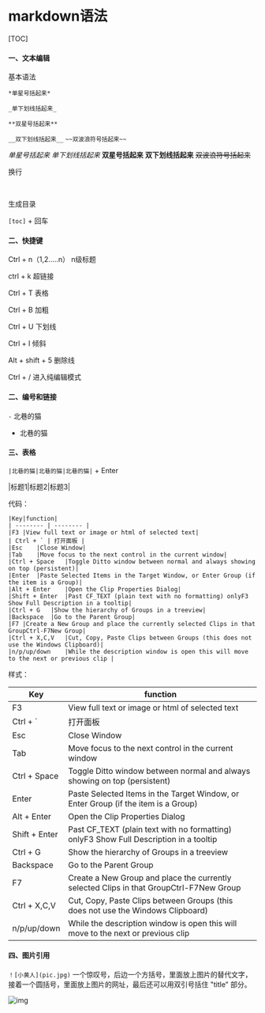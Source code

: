 # markdown语法

[TOC]

#### 一、文本编辑

基本语法

``*单星号括起来*``				

``_单下划线括起来_``			

``**双星号括起来**``				

``__双下划线括起来__``
``~~双波浪符号括起来~~``

*单星号括起来*
_单下划线括起来_
**双星号括起来**
__双下划线括起来__
~~双波浪符号括起来~~



换行

</br>

生成目录	

`[toc]` + 回车



#### 二、快捷键

Ctrl + n（1,2.....n）		n级标题	

ctrl + k						超链接

Ctrl + T						表格

Ctrl + B						加粗

Ctrl + U					下划线

Ctrl + I						倾斜

Alt + shift + 5				删除线

Ctrl + /						进入纯编辑模式



####  二、编号和链接

``-`` 北巷的猫		

- 北巷的猫

  

  

#### 三、表格

```|北巷的猫|北巷的猫|北巷的猫|```	+	Enter

|标题1|标题2|标题3|


代码：

```
|Key|function|
| -------- | -------- |
|F3	|View full text or image or html of selected text|
| Ctrl + ` | 打开面板 |
|Esc	|Close Window|
|Tab	|Move focus to the next control in the current window|
|Ctrl + Space	|Toggle Ditto window between normal and always showing on top (persistent)|
|Enter	|Paste Selected Items in the Target Window, or Enter Group (if the item is a Group)|
|Alt + Enter	|Open the Clip Properties Dialog|
|Shift + Enter	|Past CF_TEXT (plain text with no formatting) onlyF3	Show Full Description in a tooltip|
|Ctrl + G	|Show the hierarchy of Groups in a treeview|
|Backspace	|Go to the Parent Group|
|F7	|Create a New Group and place the currently selected Clips in that GroupCtrl-F7New Group|
|Ctrl + X,C,V	|Cut, Copy, Paste Clips between Groups (this does not use the Windows Clipboard)|
|n/p/up/down	|While the description window is open this will move to the next or previous clip |
```

样式：

| Key           | function                                                     |
| ------------- | ------------------------------------------------------------ |
| F3            | View full text or image or html of selected text             |
| Ctrl + `      | 打开面板                                                     |
| Esc           | Close Window                                                 |
| Tab           | Move focus to the next control in the current window         |
| Ctrl + Space  | Toggle Ditto window between normal and always showing on top (persistent) |
| Enter         | Paste Selected Items in the Target Window, or Enter Group (if the item is a Group) |
| Alt + Enter   | Open the Clip Properties Dialog                              |
| Shift + Enter | Past CF_TEXT (plain text with no formatting) onlyF3	Show Full Description in a tooltip |
| Ctrl + G      | Show the hierarchy of Groups in a treeview                   |
| Backspace     | Go to the Parent Group                                       |
| F7            | Create a New Group and place the currently selected Clips in that GroupCtrl-F7New Group |
| Ctrl + X,C,V  | Cut, Copy, Paste Clips between Groups (this does not use the Windows Clipboard) |
| n/p/up/down   | While the description window is open this will move to the next or previous clip |

#### 四、图片引用

  ```！[小黄人](pic.jpg)```
一个惊叹号，后边一个方括号，里面放上图片的替代文字，接着一个圆括号，里面放上图片的网址，最后还可以用双引号括住 "title" 部分。



![img](https://upload-images.jianshu.io/upload_images/6966151-72c61519f9587db1.jpg?imageMogr2/auto-orient/strip%7CimageView2/2/w/290/format/webp)



 





 

 

 

 

 

